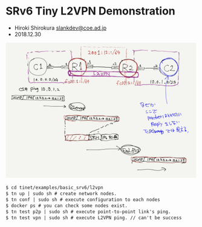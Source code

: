 
# SRv6 Tiny L2VPN Demonstration
- Hiroki Shirokura <slankdev@coe.ad.jp>
- 2018.12.30

![img](./topo.jpeg)

```
$ cd tinet/examples/basic_srv6/l2vpn
$ tn up | sudo sh # create network nodes.
$ tn conf | sudo sh # execute configuration to each nodes
$ docker ps # you can check some nodes exist.
$ tn test p2p | sudo sh # execute point-to-point link's ping.
$ tn test vpn | sudo sh # execute L2VPN ping. // can't be success
```
